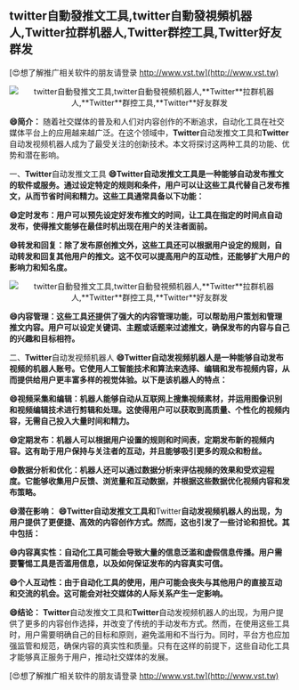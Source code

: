 ## **twitter自動發推文工具,twitter自動發視頻机器人,**Twitter**拉群机器人,**Twitter**群控工具,**Twitter**好友群发**

[😍想了解推广相关软件的朋友请登录 http://www.vst.tw](http://www.vst.tw)

 <center><img src="https://vst.tw/MP4/tuiguang/png/5.png" alt="twitter自動發推文工具,twitter自動發視頻机器人,**Twitter**拉群机器人,**Twitter**群控工具,**Twitter**好友群发"></center>

**😄简介：**
随着社交媒体的普及和人们对内容创作的不断追求，自动化工具在社交媒体平台上的应用越来越广泛。在这个领域中，**Twitter**自动发推文工具和**Twitter**自动发视频机器人成为了最受关注的创新技术。本文将探讨这两种工具的功能、优势和潜在影响。

一、**Twitter**自动发推文工具
**😄**Twitter**自动发推文工具是一种能够自动发布推文的软件或服务。通过设定特定的规则和条件，用户可以让这些工具代替自己发布推文，从而节省时间和精力。这些工具通常具备以下功能：**

**😄定时发布：用户可以预先设定好发布推文的时间，让工具在指定的时间点自动发布，使得推文能够在最佳时机出现在用户的关注者面前。**

**😄转发和回复：除了发布原创推文外，这些工具还可以根据用户设定的规则，自动转发和回复其他用户的推文。这不仅可以提高用户的互动性，还能够扩大用户的影响力和知名度。**

 <center><img src="https://vst.tw/MP4/tuiguang/png/8.png" alt="twitter自動發推文工具,twitter自動發視頻机器人,**Twitter**拉群机器人,**Twitter**群控工具,**Twitter**好友群发"></center>

**😄内容管理：这些工具还提供了强大的内容管理功能，可以帮助用户策划和管理推文内容。用户可以设定关键词、主题或话题来过滤推文，确保发布的内容与自己的兴趣和目标相符。**

二、**Twitter**自动发视频机器人
**😄**Twitter**自动发视频机器人是一种能够自动发布视频的机器人账号。它使用人工智能技术和算法来选择、编辑和发布视频内容，从而提供给用户更丰富多样的视觉体验。以下是该机器人的特点：**

**😄视频采集和编辑：机器人能够自动从互联网上搜集视频素材，并运用图像识别和视频编辑技术进行剪辑和处理。这使得用户可以获取到高质量、个性化的视频内容，无需自己投入大量时间和精力。**

**😄定期发布：机器人可以根据用户设置的规则和时间表，定期发布新的视频内容。这有助于用户保持与关注者的互动，并且能够吸引更多的观众和粉丝。**

**😄数据分析和优化：机器人还可以通过数据分析来评估视频的效果和受欢迎程度。它能够收集用户反馈、浏览量和互动数据，并根据这些数据优化视频内容和发布策略。**

**😄潜在影响：**
**😄**Twitter**自动发推文工具和**Twitter**自动发视频机器人的出现，为用户提供了更便捷、高效的内容创作方式。然而，这也引发了一些讨论和担忧。其中包括：**

**😄内容真实性：自动化工具可能会导致大量的信息泛滥和虚假信息传播。用户需要警惕工具是否滥用信息，以及如何保证发布的内容真实可信。**

**😄个人互动性：由于自动化工具的使用，用户可能会丧失与其他用户的直接互动和交流的机会。这可能会对社交媒体的人际关系产生一定影响。**

**😄结论：**
**Twitter**自动发推文工具和**Twitter**自动发视频机器人的出现，为用户提供了更多的内容创作选择，并改变了传统的手动发布方式。然而，在使用这些工具时，用户需要明确自己的目标和原则，避免滥用和不当行为。同时，平台方也应加强监管和规范，确保内容的真实性和质量。只有在这样的前提下，这些自动化工具才能够真正服务于用户，推动社交媒体的发展。

[😍想了解推广相关软件的朋友请登录 http://www.vst.tw](http://www.vst.tw)




